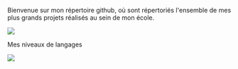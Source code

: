 Bienvenue sur mon répertoire github, où sont répertoriés l'ensemble de mes plus grands projets réalisés au sein de mon école. 

<img src="https://github-readme-stats.vercel.app/api?username=II-vico14-II&&show_icons=true&title_color=FFFFFF&icon_color=2FAADC&text_color=daf7dc&bg_color=151515">

Mes niveaux de langages

<img src="https://github-readme-stats.vercel.app/api/top-langs/?username=II-vico14-II&layout=compact">
